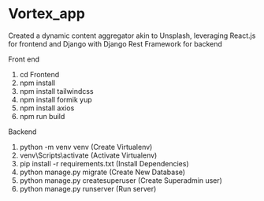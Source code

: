 # Vortex_app
Created a dynamic content aggregator akin to Unsplash, leveraging React.js for frontend and Django with Django Rest Framework for backend




Front end


1. cd Frontend
2. npm install 
3. npm install tailwindcss
4. npm install formik yup
5. npm install axios
6. npm run build


Backend

1. python -m venv venv (Create Virtualenv)
2. venv\Scripts\activate (Activate Virtualenv)
3. pip install -r requirements.txt (Install Dependencies)
4. python manage.py migrate (Create New Database)
5. python manage.py createsuperuser (Create Superadmin user)
6. python manage.py runserver (Run server) 
